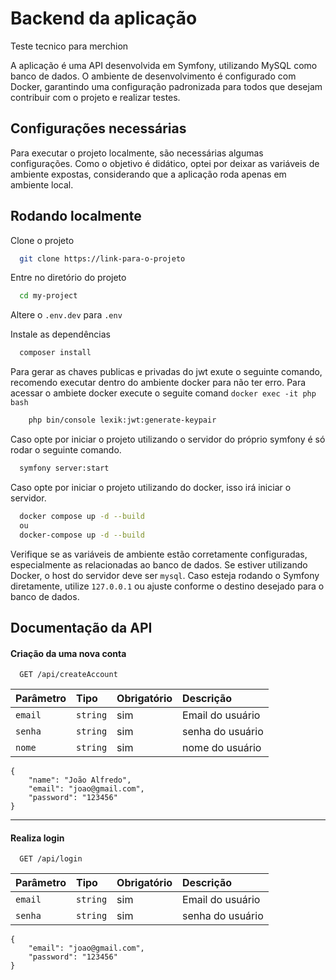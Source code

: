 
# Backend da aplicação

Teste tecnico para merchion

A aplicação é uma API desenvolvida em Symfony, utilizando MySQL como banco de dados. O ambiente de desenvolvimento é configurado com Docker, garantindo uma configuração padronizada para todos que desejam contribuir com o projeto e realizar testes. 


## Configurações necessárias

Para executar o projeto localmente, são necessárias algumas configurações. Como o objetivo é didático, optei por deixar as variáveis de ambiente expostas, considerando que a aplicação roda apenas em ambiente local.






## Rodando localmente

Clone o projeto

```bash
  git clone https://link-para-o-projeto
```

Entre no diretório do projeto

```bash
  cd my-project
```

Altere o `.env.dev` para `.env`

Instale as dependências

```bash
  composer install
```

Para gerar as chaves publicas e privadas do jwt exute o seguinte comando, recomendo executar dentro do ambiente docker para não ter erro. Para acessar o ambiete docker execute o seguite comand `docker exec -it php bash
`

```bash
    php bin/console lexik:jwt:generate-keypair
```

Caso opte por iniciar o projeto utilizando o servidor do próprio symfony é só rodar o seguinte comando.

```bash
  symfony server:start
```

Caso opte por iniciar o projeto utilizando do docker, isso irá iniciar o servidor.

```bash
  docker compose up -d --build
  ou
  docker-compose up -d --build
```

Verifique se as variáveis de ambiente estão corretamente configuradas, especialmente as relacionadas ao banco de dados. Se estiver utilizando Docker, o host do servidor deve ser `mysql`. Caso esteja rodando o Symfony diretamente, utilize `127.0.0.1` ou ajuste conforme o destino desejado para o banco de dados.





## Documentação da API

#### Criação da uma nova conta

```http
  GET /api/createAccount
```

| Parâmetro   | Tipo       |  Obrigatório       | Descrição                           |
| :---------- | :--------- | :---------  | :---------------------------------- |
| `email` | `string`       |      sim    | Email do usuário |
| `senha` | `string`       |      sim    | senha do usuário |
| `nome` | `string`        |      sim    | nome do usuário |

```
{
	"name": "João Alfredo",
	"email": "joao@gmail.com",
	"password": "123456"
}

```
---
#### Realiza login

```http
  GET /api/login
```

| Parâmetro   | Tipo       |  Obrigatório       | Descrição                           |
| :---------- | :--------- | :---------  | :---------------------------------- |
| `email` | `string`       |      sim    | Email do usuário |
| `senha` | `string`       |      sim    | senha do usuário |

```
{
	"email": "joao@gmail.com",
	"password": "123456"
}

```
